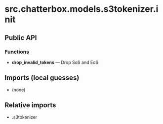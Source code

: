# src.chatterbox.models.s3tokenizer.__init__

## Public API


### Functions
- **drop_invalid_tokens** — Drop SoS and EoS

## Imports (local guesses)
- (none)

## Relative imports
- .s3tokenizer